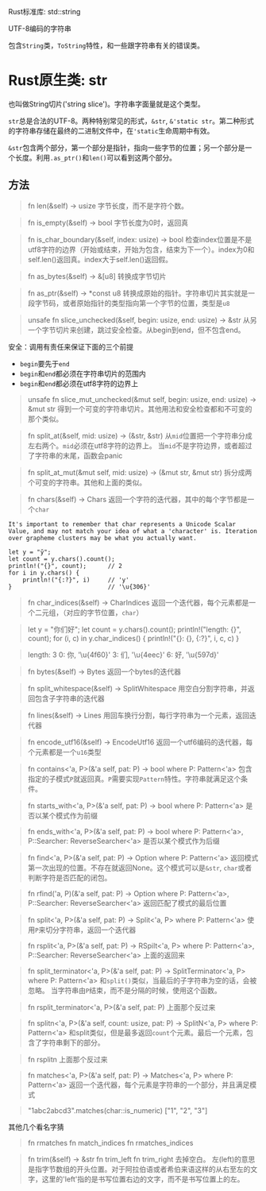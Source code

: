Rust标准库: std::string

UTF-8编码的字符串

包含`String`类，`ToString`特性，和一些跟字符串有关的错误类。

# Rust原生类: str

也叫做String切片('string slice')。字符串字面量就是这个类型。

`str`总是合法的UTF-8。两种特别常见的形式，`&str`, `&'static str`。第二种形式的字符串存储在最终的二进制文件中，在`'static`生命周期中有效。

`&str`包含两个部分，第一个部分是指针，指向一些字节的位置；另一个部分是一个长度。利用`.as_ptr()`和`len()`可以看到这两个部分。

## 方法

> fn len(&self) -> usize
字节长度，而不是字符个数。

> fn is_empty(&self) -> bool
字节长度为0时，返回真

> fn is_char_boundary(&self, index: usize) -> bool
检查index位置是不是utf8字符的边界（开始或结束，开始为包含，结束为下一个）。index为0和self.len()返回真。index大于self.len()返回假。

> fn as_bytes(&self) -> &[u8]
转换成字节切片

> fn as_ptr(&self) -> *const u8
转换成原始的指针。字符串切片其实就是一段字节码，或者原始指针的类型指向第一个字节的位置，类型是`u8`

> unsafe fn slice_unchecked(&self, begin: usize, end: usize) -> &str
从另一个字节切片来创建，跳过安全检查。从begin到end，但不包含end。

安全：调用有责任来保证下面的三个前提
* `begin`要先于`end`
* `begin`和`end`都必须在字符串切片的范围内
* `begin`和`end`都必须在utf8字符的边界上

> unsafe fn slice_mut_unchecked(&mut self, begin: usize, end: usize) -> &mut str
得到一个可变的字符串切片。其他用法和安全检查都和不可变的那个类似。

> fn split_at(&self, mid: usize) -> (&str, &str)
从`mid`位置把一个字符串分成左右两个。`mid`必须在utf8字符的边界上。
当`mid`不是字符边界，或者超过了字符串的末尾，函数会panic

> fn split_at_mut(&mut self, mid: usize) -> (&mut str, &mut str)
拆分成两个可变的字符串。其他和上面的类似。

> fn chars(&self) -> Chars
返回一个字符的迭代器，其中的每个字节都是一个`char`

`It's important to remember that char represents a Unicode Scalar Value, and may not match your idea of what a 'character' is. Iteration over grapheme clusters may be what you actually want.`

    let y = "y̆";
    let count = y.chars().count();
    println!("{}", count);      // 2
    for i in y.chars() {
        println!("{:?}", i)     // 'y'
    }                           // '\u{306}'

> fn char_indices(&self) -> CharIndices
返回一个迭代器，每个元素都是一个二元组，（对应的字节位置，`char`）

>   let y = "你们好";
    let count = y.chars().count();
    println!("length: {}", count);
    for (i, c) in y.char_indices() {
        println!("{}: {}, {:?}", i, c, c)
    }

> length: 3
> 0: 你, '\u{4f60}'
> 3: 们, '\u{4eec}'
> 6: 好, '\u{597d}'

> fn bytes(&self) -> Bytes
返回一个bytes的迭代器

> fn split_whitespace(&self) -> SplitWhitespace
用空白分割字符串，并返回包含子字符串的迭代器

> fn lines(&self) -> Lines
用回车换行分割，每行字符串为一个元素，返回迭代器

> fn encode_utf16(&self) -> EncodeUtf16
返回一个utf6编码的迭代器，每个元素都是一个`u16`类型

> fn contains<'a, P>(&'a self, pat: P) -> bool
>   where P: Pattern<'a>
包含指定的子模式`P`就返回真。`P`需要实现`Pattern`特性。字符串就满足这个条件。

> fn starts_with<'a, P>(&'a self, pat: P) -> bool
>   where P: Pattern<'a>
是否以某个模式作为前缀

> fn ends_with<'a, P>(&'a self, pat: P) -> bool
>   where P: Pattern<'a>, P::Searcher: ReverseSearcher<'a>
是否以某个模式作为后缀

> fn find<'a, P>(&'a self, pat: P) -> Option<usize>
>   where P: Pattern<'a>
返回模式第一次出现的位置。不存在就返回None。这个模式可以是`&str`, `char`或者判断字符是否匹配的闭包。

> fn rfind('a, P)(&'a self, pat: P) -> Option<usize>
>   where P: Pattern<'a>, P::Searcher: ReverseSearcher<'a>
返回匹配了模式的最后位置

> fn split<'a, P>(&'a self, pat: P) -> Split<'a, P>
>   where P: Pattern<'a>
使用`P`来切分字符串，返回一个迭代器

> fn rsplit<'a, P>(&'a self, pat: P) -> RSpilt<'a, P>
>   where P: Pattern<'a>, P::Searcher: ReverseSearcher<'a>
上面的返回来

> fn split_terminator<'a, P>(&'a self, pat: P) -> SplitTerminator<'a, P>
>   where P: Pattern<'a>
和`split()`类似，当最后的子字符串为空的话，会被忽略。
当字符串由`P`结束，而不是分隔的时候，使用这个函数。

> fn rsplit_terminator<'a, P>(&'a self, pat: P)
上面那个反过来

> fn splitn<'a, P>(&'a self, count: usize, pat: P) -> SplitN<'a, P>
>   where P: Pattern<'a>
和split类似，但是最多返回`count`个元素。最后一个元素，包含了字符串剩下的部分。

> fn rsplitn
上面那个反过来

> fn matches<'a, P>(&'a self, pat: P) -> Matches<'a, P>
>   where P: Pattern<'a>
返回一个迭代器，每个元素是字符串的一个部分，并且满足模式

> "1abc2abcd3".matches(char::is_numeric)
> ["1", "2", "3"]

其他几个看名字猜

> fn rmatches
> fn match_indices
> fn rmatches_indices

> fn trim(&self) -> &str
> fn trim_left
> fn trim_right
去掉空白。
左(left)的意思是指字节数组的开头位置。对于阿拉伯语或者希伯来语这样的从右至左的文字，这里的'left'指的是书写位置右边的文字，而不是书写位置上的左。







